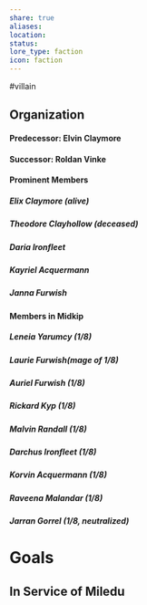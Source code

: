```yaml
---
share: true
aliases: 
location: 
status: 
lore_type: faction
icon: faction
---
```

#villain
## Organization
#### Predecessor: Elvin Claymore
#### Successor: Roldan Vinke
#### Prominent Members
##### Elix Claymore (alive)
##### Theodore Clayhollow (deceased)
##### Daria Ironfleet
##### Kayriel Acquermann
##### Janna Furwish
#### Members in Midkip
##### Leneia Yarumcy (1/8)
##### Laurie Furwish(mage of 1/8)
##### Auriel Furwish (1/8)
##### Rickard Kyp (1/8)
##### Malvin Randall (1/8)
##### Darchus Ironfleet (1/8)
##### Korvin Acquermann (1/8)
##### Raveena Malandar (1/8)
##### Jarran Gorrel (1/8, neutralized)

# Goals
## In Service of Miledu
